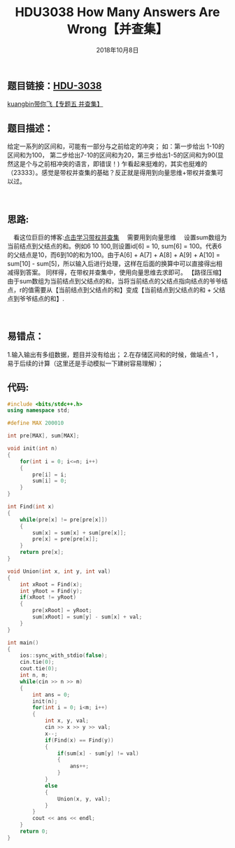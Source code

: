 ﻿---
title: HDU3038 How Many Answers Are Wrong【并查集】
date: 2018年10月8日
tags: 
	- 并查集
	- 算法
categories: kuangbin带你飞【专题五】 并查集 
---
## **题目链接**：[HDU-3038][1]   
[kuangbin带你飞【专题五 并查集】][2]
</br>
## **题目描述**：
给定一系列的区间和，可能有一部分与之前给定的冲突；
如：第一步给出 1-10的区间和为100， 第二步给出7-10的区间和为20，第三步给出1-5的区间和为90(显然这是个与之前相冲突的语言，即错误！)                  乍看起来挺难的，其实也挺难的（23333）。感觉是带权并查集的基础？反正就是得用到向量思维+带权并查集可以过。

<escape><!-- more --></escape>

</br>

## **思路**:
　看这位巨巨的博客:[点击学习带权并查集][3]
　需要用到向量思维
　设置sum数组为当前结点到父结点的和。例如6 10 100,则设置id[6] = 10, sum[6] = 100。代表6的父结点是10，而6到10的和为100。由于A[6] + A[7] + A[8] + A[9] + A[10] = sum[10] - sum[5]，所以输入后进行处理，这样在后面的换算中可以直接得出相减得到答案。 
同样得，在带权并查集中，使用向量思维去求即可。 
【路径压缩】 
由于sum数组为当前结点到父结点的和，当将当前结点的父结点指向结点的爷爷结点，r的值需要从【当前结点到父结点的和】变成【当前结点到父结点的和 + 父结点到爷爷结点的和】.

</br>

## **易错点**：
1.输入输出有多组数据，题目并没有给出；
2.在存储区间和的时候，做端点-1 ， 易于后续的计算（这里还是手动模拟一下建树容易理解）；

##  **代码**:
``` c++
#include <bits/stdc++.h>
using namespace std;

#define MAX 200010

int pre[MAX], sum[MAX];

void init(int n)
{
    for(int i = 0; i<=n; i++)
    {
        pre[i] = i;
        sum[i] = 0;
    }
}

int Find(int x)
{
    while(pre[x] != pre[pre[x]])
    {
        sum[x] = sum[x] + sum[pre[x]];
        pre[x] = pre[pre[x]];
    }
    return pre[x];
}

void Union(int x, int y, int val)
{
    int xRoot = Find(x);
    int yRoot = Find(y);
    if(xRoot != yRoot)
    {
        pre[xRoot] = yRoot;
        sum[xRoot] = sum[y] - sum[x] + val;
    }
}

int main()
{
    ios::sync_with_stdio(false);
    cin.tie(0);
    cout.tie(0);
    int n, m;
    while(cin >> n >> m)
    {
        int ans = 0;
        init(n);
        for(int i = 0; i<m; i++)
        {
            int x, y, val;
            cin >> x >> y >> val;
            x--;
            if(Find(x) == Find(y))
            {
                if(sum[x] - sum[y] != val)
                {
                    ans++;
                }
            }
            else
            {
                Union(x, y, val);
            }
        }
        cout << ans << endl;
    }
    return 0;
}



```


  [1]: https://vjudge.net/problem/22656/origin
  [2]: https://vjudge.net/contest/66964#overview
  [3]: https://blog.csdn.net/u013075699/article/details/80379263